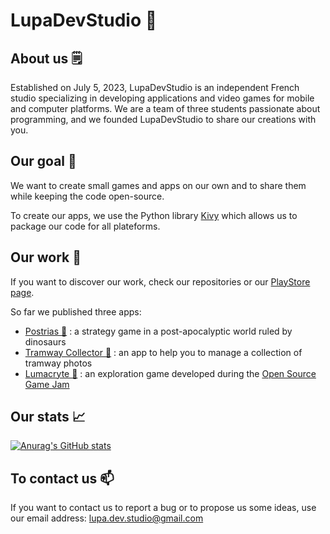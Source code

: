 # LupaDevStudio 🐺

## About us 🗒️

Established on July 5, 2023, LupaDevStudio is an independent French studio specializing in developing applications and video games for mobile and computer platforms. We are a team of three students passionate about programming, and we founded LupaDevStudio to share our creations with you. 

## Our goal 🚀

We want to create small games and apps on our own and to share them while keeping the code open-source.

To create our apps, we use the Python library [Kivy](https://kivy.org/) which allows us to package our code for all plateforms.

## Our work 📱

If you want to discover our work, check our repositories or our [PlayStore page](https://play.google.com/store/apps/dev?id=7601849429544070782&hl=fr&gl=US).

So far we published three apps:

- [Postrias :t-rex:](https://play.google.com/store/apps/details?id=lupadevstudio.com.postrias) : a strategy game in a post-apocalyptic world ruled by dinosaurs
- [Tramway Collector 🚊](https://play.google.com/store/apps/details?id=org.tramwaycollector) : an app to help you to manage a collection of tramway photos
- [Lumacryte 👻](https://play.google.com/store/apps/details?id=org.lumacryte) : an exploration game developed during the [Open Source Game Jam](https://itch.io/jam/open-source-ai-game-jam)

## Our stats 📈

[![Anurag's GitHub stats](https://github-readme-stats.vercel.app/api?username=lupadevstudio&show_icons=true)](https://github.com/anuraghazra/github-readme-stats)

## To contact us 📫

If you want to contact us to report a bug or to propose us some ideas, use our email address: [lupa.dev.studio@gmail.com](lupa.dev.studio@gmail.com)
